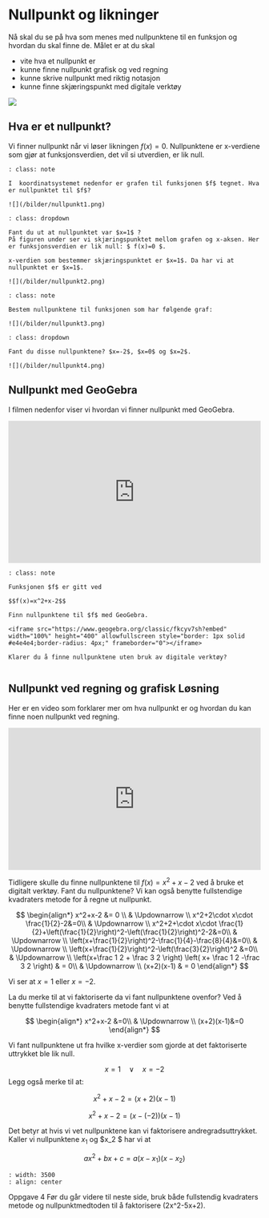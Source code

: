 # Nullpunkt og likninger

Nå skal du se på hva som menes med nullpunktene til en funksjon og hvordan du skal finne de.
Målet er at du skal 

* vite hva et nullpunkt er
* kunne finne nullpunkt grafisk og ved regning
* kunne skrive nullpunkt med riktig notasjon
* kunne finne skjæringspunkt med digitale verktøy

![](/bilder/matthew-henry-HeVd38MWnw4-unsplash%20(1).jpg)


## Hva er et nullpunkt? 

Vi finner nullpunkt når vi løser likningen 
$f(x)=0$. Nullpunktene er x-verdiene som gjør at funksjonsverdien, det vil si utverdien, er lik null.

```{admonition} Oppgave 1
: class: note

I  koordinatsystemet nedenfor er grafen til funksjonen $f$ tegnet. Hva er nullpunktet til $f$?

![](/bilder/nullpunkt1.png)
```

```{admonition} Løsning
: class: dropdown

Fant du ut at nullpunktet var $x=1$ ?
På figuren under ser vi skjæringspunktet mellom grafen og x-aksen. Her er funksjonsverdien er lik null: $ f(x)=0 $.

x-verdien som bestemmer skjæringspunktet er $x=1$. Da har vi at nullpunktet er $x=1$.

![](/bilder/nullpunkt2.png)
```

```{admonition} Oppgave 2
: class: note

Bestem nullpunktene til funksjonen som har følgende graf: 

![](/bilder/nullpunkt3.png)

```

```{admonition} Løsning
: class: dropdown

Fant du disse nullpunktene? $x=-2$, $x=0$ og $x=2$. 

![](/bilder/nullpunkt4.png)

```

## Nullpunkt med GeoGebra


I filmen nedenfor viser vi hvordan vi finner nullpunkt med GeoGebra.


<div style="padding:56.25% 0 0 0;position:relative;"><iframe src="https://player.vimeo.com/video/320947509?h=10bc4933cf&title=0&byline=0&portrait=0" style="position:absolute;top:0;left:0;width:100%;height:100%;" frameborder="0" allow="autoplay; fullscreen; picture-in-picture" allowfullscreen></iframe></div><script src="https://player.vimeo.com/api/player.js"></script>


```{admonition} Oppgave 3
: class: note

Funksjonen $f$ er gitt ved 

$$f(x)=x^2+x-2$$

Finn nullpunktene til $f$ med GeoGebra. 

<iframe src="https://www.geogebra.org/classic/fkcyv7sh?embed" width="100%" height="400" allowfullscreen style="border: 1px solid #e4e4e4;border-radius: 4px;" frameborder="0"></iframe>

Klarer du å finne nullpunktene uten bruk av digitale verktøy?


```


## Nullpunkt ved regning og grafisk Løsning

Her er en video som forklarer mer om hva nullpunkt er og hvordan du kan finne noen nullpunkt ved regning.

<div style="padding:56.25% 0 0 0;position:relative;"><iframe src="https://player.vimeo.com/video/321048760?h=6d4522b0f9&title=0&byline=0&portrait=0" style="position:absolute;top:0;left:0;width:100%;height:100%;" frameborder="0" allow="autoplay; fullscreen; picture-in-picture" allowfullscreen></iframe></div><script src="https://player.vimeo.com/api/player.js"></script>

Tidligere skulle du finne nullpunktene til $f(x)=x^2+x-2$ ved å bruke et digitalt verktøy. Fant du nullpunktene?
Vi kan også benytte fullstendige kvadraters metode for å regne ut nullpunkt. 

$$
\begin{align*}
    x^2+x-2 &= 0 \\
      & \Updownarrow \\
    x^2+2\cdot x\cdot \frac{1}{2}-2&=0\\
      & \Updownarrow \\
    x^2+2+\cdot x\cdot \frac{1}{2}+\left(\frac{1}{2}\right)^2-\left(\frac{1}{2}\right)^2-2&=0\\
      & \Updownarrow \\
    \left(x+\frac{1}{2}\right)^2-\frac{1}{4}-\frac{8}{4}&=0\\
      & \Updownarrow \\
    \left(x+\frac{1}{2}\right)^2-\left(\frac{3}{2}\right)^2 &=0\\
      & \Updownarrow \\
     \left(x+\frac 1 2 + \frac 3 2 \right) \left( x+ \frac 1 2 -\frac 3 2 \right) & = 0\\
       & \Updownarrow \\
    (x+2)(x-1) & = 0
\end{align*}
$$

Vi ser at $x=1$ eller $x=-2$. 

La du merke til at vi faktoriserte da vi fant nullpunktene ovenfor? Ved å benytte fullstendige kvadraters metode fant vi at 

$$
\begin{align*}
x^2+x-2 &=0\\
  & \Updownarrow \\
    (x+2)(x-1)&=0
\end{align*}
$$

Vi fant nullpunktene ut fra hvilke x-verdier som gjorde at det faktoriserte uttrykket ble lik null.

$$ x=1 \quad  \vee \quad  x=-2$$
 Legg også merke til at: 

$$x^2+x-2 =(x+2)(x-1)$$

$$x^2+x-2 =(x-(-2))(x-1)$$

Det betyr at hvis vi vet nullpunktene kan vi faktorisere andregradsuttrykket. 
Kaller vi nullpunktene $x_1$ og $x_2 $ har vi at 

$$ax^2+bx+c=a(x-x_1)(x-x_2)$$

```{figure}/bilder/faktorisering-nullpunkt.png
: width: 3500
: align: center
```



 Oppgave 4 
Før du går videre til neste side, bruk både fullstendig kvadraters metode og nullpunktmedtoden til å faktorisere \(2x^2-5x+2\).